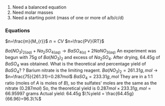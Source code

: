 1. Need a balanced equation
2. Need molar masses
3. Need a starting point (mass of one or more of a/b/c/d)

### Equations
$n=\frac{m}{M_{r}}$
$n=CV$
$n=\frac{PV}{RT}$


$Ba(NO_{3})_{2 (aq)} + Na_{2}SO_{4(aq)} \rightarrow BaSO_{4 (s)} + 2NaNO_{3 (aq)}$
An experiment was begun with 75g of $Ba(NO_{3})_{2}$ and excess of $Na_{2}SO_{4}$. After drying, 64.45g of $BaSO_{4}$ was obtained. What is the theoretical and percentage yield of $BaSO_{4}$?
?
Barium nitrate is the limiting reagent. 
$Ba(NO_{3})_{2} = 261.31g,mol$ -> $n=\frac{75}{261.31}=0.287mol$
$BaSO_{4} = 233.31g,mol$
They are in a 1:1 ratio (moles of $A$ is moles of $B$), so the sulfates' moles are the same as the nitrate ($0.287mol$)
So, the theoretical yield is $0.287mol \times 233.31g,mol = 66.95997$ grams
Actual yield: 64.45g
$\%yield = \frac{64.45g}{66.96}=96.3\%$




